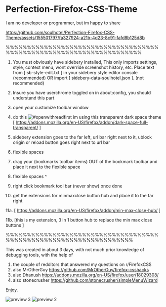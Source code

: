 # Perfection-Firefox-CSS-Theme
I am no developer or programmer, but im happy to share



https://github.com/soulhotel/Perfection-Firefox-CSS-Theme/assets/155501797/fa327924-a21b-4d23-8c91-fafd8b125d8b



%%%%%%%%%%%%%%%%%%%%%%%%%%%%%%%%%%%%%%%%%%%%%%%%%%%%%%%%%%%%%%%%%%%%

1. You must obviously have sidebery installed,
This only imports settings, style, context menu, wont override screenshot history, etc.
Place text from [ sb-style-edit.txt ] in your sidebery style editor console (recommended) OR import [ sidebery-data-soulhotel.json ]. (not recommended)

2. Insure you have userchrome toggled on in about:config, you should understand this part

3. open your customize toolbar window
4. do this
 ![#openwithreadfirst](https://github.com/soulhotel/Perfection-Firefox-CSS-Theme/assets/155501797/aa31f580-f29c-4446-990e-399263849aa3)
im using this transparent dark space theme [ https://addons.mozilla.org/en-US/firefox/addon/dark-space-full-transparent/ ]

5. sidebery extension goes to the far left, url bar right next to it, ublock origin or reload button goes right next to url bar
6. flexible spaces
7. drag your (bookmarks toolbar items) OUT of the bookmark toolbar and place it next to the flexible space
8. flexible spaces ^
9. right click bookmark tool bar (never show) once done
10. get the extensions for minmaxclose button hub and place it to the far right
    
11a. [ https://addons.mozilla.org/en-US/firefox/addon/min-max-close-hub/ ]

11b. [this is my extension, 3 in 1 button hub to replace the min max close buttons ]

%%%%%%%%%%%%%%%%%%%%%%%%%%%%%%%%%%%%%%%%%%%%%%%%%%%%%%%%%%%%%%%%%%

This was created in about 3 days, with not much prior knowledge of debugging tools,
with the help of

1. the couple of redditors that answered my questions on r/FirefoxCSS
2. also MrOtherGuy https://github.com/MrOtherGuy/firefox-csshacks
3. also Dhanush https://addons.mozilla.org/en-US/firefox/user/18029308/
4. also stonecrusher https://github.com/stonecrusher/simpleMenuWizard

Enjoy.

![preview 3](https://github.com/soulhotel/Perfection-Firefox-CSS-Theme/assets/155501797/df6a7f7f-e5b5-4924-9268-010542f9fb69)
![preview 2](https://github.com/soulhotel/Perfection-Firefox-CSS-Theme/assets/155501797/551e7a35-45b9-48b9-9b5f-6be440913ae3)
